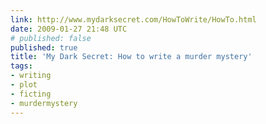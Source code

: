```yaml
---
link: http://www.mydarksecret.com/HowToWrite/HowTo.html
date: 2009-01-27 21:48 UTC
# published: false
published: true
title: 'My Dark Secret: How to write a murder mystery'
tags:
- writing
- plot
- ficting
- murdermystery
---
```



